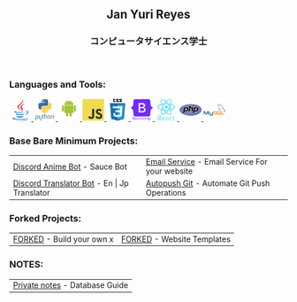 <h2 align="center">Jan Yuri Reyes</h2>
<h3 align="center">コンピュータサイエンス学士</h3>
<br>

    
<h3 align="left">Languages and Tools:</h3>
<p align="left"> 
    <a href="https://www.java.com" target="_blank" rel="noreferrer"> 
        <img src="https://raw.githubusercontent.com/devicons/devicon/master/icons/java/java-original.svg" alt="java" width="40" height="40"/> 
    </a> 
    <a href="https://www.python.org" target="_blank" rel="noreferrer"> 
        <img src="https://raw.githubusercontent.com/devicons/devicon/master/icons/python/python-original-wordmark.svg" alt="python" width="40" height="40"/> 
    </a> 
    <a href="https://developer.android.com" target="_blank" rel="noreferrer"> 
        <img src="https://raw.githubusercontent.com/devicons/devicon/master/icons/android/android-original-wordmark.svg" alt="android" width="40" height="40"/> 
    </a> 
    <a href="https://developer.mozilla.org/en-US/docs/Web/JavaScript" target="_blank" rel="noreferrer"> 
        <img src="https://raw.githubusercontent.com/devicons/devicon/master/icons/javascript/javascript-original.svg" alt="javascript" width="40" height="40"/> 
    </a> 
    <a href="https://www.w3schools.com/css/" target="_blank" rel="noreferrer"> 
        <img src="https://raw.githubusercontent.com/devicons/devicon/master/icons/css3/css3-original-wordmark.svg" alt="css3" width="40" height="40"/> 
    </a> 
    <a href="https://getbootstrap.com" target="_blank" rel="noreferrer"> 
        <img src="https://raw.githubusercontent.com/devicons/devicon/master/icons/bootstrap/bootstrap-plain-wordmark.svg" alt="bootstrap" width="40" height="40"/> 
    </a> 
    <a href="https://reactjs.org/" target="_blank" rel="noreferrer"> 
        <img src="https://raw.githubusercontent.com/devicons/devicon/master/icons/react/react-original-wordmark.svg" alt="react" width="40" height="40"/> 
    </a> 
    <a href="https://www.php.net" target="_blank" rel="noreferrer"> 
        <img src="https://raw.githubusercontent.com/devicons/devicon/master/icons/php/php-original.svg" alt="php" width="40" height="40"/> 
    </a> 
    <a href="https://www.mysql.com/" target="_blank" rel="noreferrer"> 
        <img src="https://raw.githubusercontent.com/devicons/devicon/master/icons/mysql/mysql-original-wordmark.svg" alt="mysql" width="40" height="40"/> 
    </a>
</p>

<h3 align="left">Base Bare Minimum Projects:</h3>
<table align="start">
        <tbody>
            <tr>
                <td><a href="https://github.com/YuriKun11/pybot">Discord Anime Bot</a> - Sauce Bot</td>
                <td><a href="https://github.com/YuriKun11/Simple-Email-Service">Email Service</a> - Email Service For your website</td>
            </tr>
            <tr>
                <td><a href="https://github.com/YuriKun11/pytranslate-bot">Discord Translator Bot</a> - En | Jp Translator</td>
                <td><a href="https://github.com/YuriKun11/Autopush-git">Autopush Git</a> - Automate Git Push Operations</td>
            </tr>
        </tbody>
</table>
<h3 align="left">Forked Projects:</h3>
<table align="start">
        <tbody>
            <tr>
                <td><a href="https://github.com/codecrafters-io/build-your-own-x">FORKED</a> - Build your own x</td>
                <td><a href="https://templatemo.com/">FORKED</a> - Website Templates</td>
            </tr>
        </tbody>
</table>
<h3 align="left">NOTES:</h3>
<table align="start">
        <tbody>
            <tr>
                <td><a href="https://github.com/codecrafters-io/build-your-own-x">Private notes</a> - Database Guide</td>
            </tr>
        </tbody>
</table>
